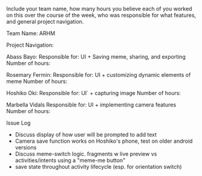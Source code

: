 Include your team name, how many hours you believe each of
you worked on this over the course of the week, who was responsible for what features, 
and general project navigation.

Team Name: ARHM

Project Navigation:



Abass Bayo:
Responsible for: UI + Saving meme, sharing, and exporting
Number of hours: 

Rosemary Fermin:
Responsible for: UI + customizing dynamic elements of meme
Number of hours: 

Hoshiko Oki:
Responsible for: UI` + capturing image 
Number of hours: 

Marbella Vidals
Responsible for: UI + implementing camera features
Number of hours: 


Issue Log
- Discuss display of how user will be prompted to add text
- Camera save function works on Hoshiko's phone, test on older android versions
- Discuss meme-switch logic. fragments w live preview vs activities/intents using a "meme-me button"
- save state throughout activity lifecycle (esp. for orientation switch)

